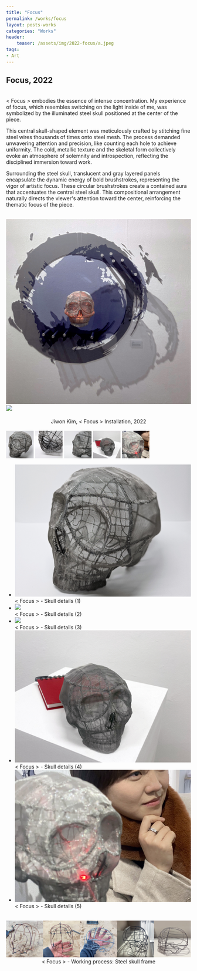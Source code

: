 ```yaml
---
title: "Focus"
permalink: /works/focus
layout: posts-works
categories: "Works"
header:
    teaser: /assets/img/2022-focus/a.jpeg
tags:
- Art
---
```

## Focus, 2022
<br>
< Focus > embodies the essence of intense concentration. My experience of focus, which resembles switching on the light inside of me, was symbolized by the illuminated steel skull positioned at the center of the piece. 
<br>

This central skull-shaped element was meticulously crafted by stitching fine steel wires thousands of times onto steel mesh. The process demanded unwavering attention and precision, like counting each hole to achieve uniformity. The cold, metallic texture and the skeletal form collectively evoke an atmosphere of solemnity and introspection, reflecting the disciplined immersion toward work.
<br>

Surrounding the steel skull, translucent and gray layered panels encapsulate the dynamic energy of bold brushstrokes, representing the vigor of artistic focus. These circular brushstrokes create a contained aura that accentuates the central steel skull. This compositional arrangement naturally directs the viewer's attention toward the center, reinforcing the thematic focus of the piece.
<br>
<br>

<div class="left">
<img src="/assets/img/2022-focus/b.jpeg" />
<img src="/assets/img/2022-focus/c.jpeg" />
</div>
<div style = "text-align: center;">
<br> 
Jiwon Kim, < Focus > Installation, 2022 
</div> 
<br>

<div class="carousel-thumbnails">
    <img src="/assets/img/2022-focus/zd.jpeg" width="75" height="75" data-index="0">
    <img src="/assets/img/2022-focus/ze.jpeg" width="75" height="75" data-index="1">
    <img src="/assets/img/2022-focus/zf.jpeg" width="75" height="75" data-index="2">
    <img src="/assets/img/2022-focus/zg.jpeg" width="75" height="75" data-index="3">
    <img src="/assets/img/2022-focus/zh.jpeg" width="75" height="75" data-index="4">
</div>
<div class="glide glide-main">
    <div class="glide__track" data-glide-el="track">
    <ul class="glide__slides">
        <li class="glide__slide">
            <img src="/assets/img/2022-focus/d.jpeg">
            <div class="slide-caption">< Focus > - Skull details (1)</div>
        </li>
        <li class="glide__slide">
            <img src="/assets/img/2022-focus/e.jpeg">
            <div class="slide-caption">< Focus > - Skull details (2)</div>
        </li>
        <li class="glide__slide">
            <img src="/assets/img/2022-focus/f.jpeg">
            <div class="slide-caption">< Focus > - Skull details (3)</div>
        </li>
        <li class="glide__slide">
            <img src="/assets/img/2022-focus/g.jpeg">
            <div class="slide-caption">< Focus > - Skull details (4)</div>
        </li>
            <li class="glide__slide">
            <img src="/assets/img/2022-focus/h.jpeg">
            <div class="slide-caption">< Focus > - Skull details (5)</div>
        </li>
    </ul>
    </div>
</div>
<br>

<img src="/assets/img/2022-focus/i.jpeg" style="width:auto; height:auto;">
<div style = "text-align: center;"> 
< Focus > - Working process: Steel skull frame
</div> 